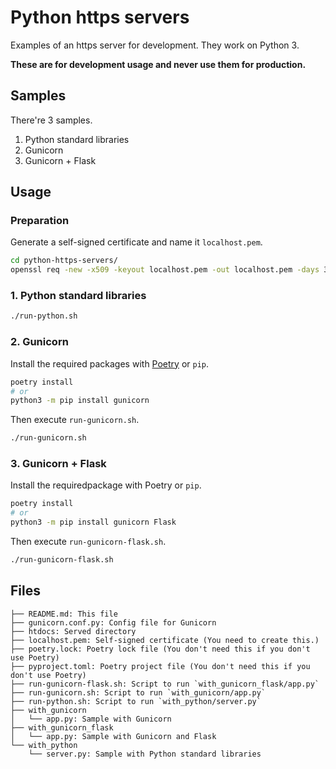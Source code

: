 # Python https servers

Examples of an https server for development. They work on Python 3.

**These are for development usage and never use them for production.**

## Samples

There're 3 samples.

1. Python standard libraries
2. Gunicorn
3. Gunicorn + Flask

## Usage

### Preparation

Generate a self-signed certificate and name it `localhost.pem`.

```bash
cd python-https-servers/
openssl req -new -x509 -keyout localhost.pem -out localhost.pem -days 365 -nodes
```

### 1. Python standard libraries

```bash
./run-python.sh
```

### 2. Gunicorn

Install the required packages with [Poetry](https://python-poetry.org/) or `pip`.

```bash
poetry install
# or
python3 -m pip install gunicorn
```

Then execute `run-gunicorn.sh`.

```bash
./run-gunicorn.sh
```

### 3. Gunicorn + Flask

Install the requiredpackage with Poetry or `pip`.

```bash
poetry install
# or
python3 -m pip install gunicorn Flask
```

Then execute `run-gunicorn-flask.sh`.

```bash
./run-gunicorn-flask.sh
```

## Files

```text
├── README.md: This file
├── gunicorn.conf.py: Config file for Gunicorn
├── htdocs: Served directory
├── localhost.pem: Self-signed certificate (You need to create this.)
├── poetry.lock: Poetry lock file (You don't need this if you don't use Poetry)
├── pyproject.toml: Poetry project file (You don't need this if you don't use Poetry)
├── run-gunicorn-flask.sh: Script to run `with_gunicorn_flask/app.py`
├── run-gunicorn.sh: Script to run `with_gunicorn/app.py`
├── run-python.sh: Script to run `with_python/server.py`
├── with_gunicorn
│   └── app.py: Sample with Gunicorn
├── with_gunicorn_flask
│   └── app.py: Sample with Gunicorn and Flask
└── with_python
    └── server.py: Sample with Python standard libraries
```
